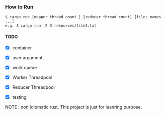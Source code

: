 
### How to Run 

```
$ cargo run [mapper thread count ] [reducer thread count] [files names ...]
e.g. $ cargo run  2 3 resources/file1.txt

```


#### TODO
- [X] container 
- [X] user argument 
- [X] work queue 
- [X] Worker Threadpool 
- [X] Reducer Threadpool 
- [X] testing




NOTE : non Idiomatic rust. This project is just for leanring purpose.

